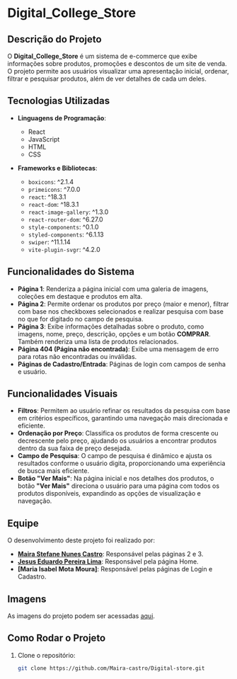 # Digital_College_Store

## Descrição do Projeto
O **Digital_College_Store** é um sistema de e-commerce que exibe informações sobre produtos, promoções e descontos de um site de venda. O projeto permite aos usuários visualizar uma apresentação inicial, ordenar, filtrar e pesquisar produtos, além de ver detalhes de cada um deles.

## Tecnologias Utilizadas

- **Linguagens de Programação**:
  - React
  - JavaScript
  - HTML
  - CSS

- **Frameworks e Bibliotecas**:
  - `boxicons`: ^2.1.4
  - `primeicons`: ^7.0.0
  - `react`: ^18.3.1
  - `react-dom`: ^18.3.1
  - `react-image-gallery`: ^1.3.0
  - `react-router-dom`: ^6.27.0
  - `style-components`: ^0.1.0
  - `styled-components`: ^6.1.13
  - `swiper`: ^11.1.14
  - `vite-plugin-svgr`: ^4.2.0

## Funcionalidades do Sistema

- **Página 1**: Renderiza a página inicial com uma galeria de imagens, coleções em destaque e produtos em alta.
- **Página 2**: Permite ordenar os produtos por preço (maior e menor), filtrar com base nos checkboxes selecionados e realizar pesquisa com base no que for digitado no campo de pesquisa.
- **Página 3**: Exibe informações detalhadas sobre o produto, como imagens, nome, preço, descrição, opções e um botão **COMPRAR**. Também renderiza uma lista de produtos relacionados.
- **Página 404 (Página não encontrada)**: Exibe uma mensagem de erro para rotas não encontradas ou inválidas.
- **Páginas de Cadastro/Entrada**: Páginas de login com campos de senha e usuário.

## Funcionalidades Visuais

- **Filtros**: Permitem ao usuário refinar os resultados da pesquisa com base em critérios específicos, garantindo uma navegação mais direcionada e eficiente.
- **Ordenação por Preço**: Classifica os produtos de forma crescente ou decrescente pelo preço, ajudando os usuários a encontrar produtos dentro da sua faixa de preço desejada.
- **Campo de Pesquisa**: O campo de pesquisa é dinâmico e ajusta os resultados conforme o usuário digita, proporcionando uma experiência de busca mais eficiente.
- **Botão "Ver Mais"**: Na página inicial e nos detalhes dos produtos, o botão **"Ver Mais"** direciona o usuário para uma página com todos os produtos disponíveis, expandindo as opções de visualização e navegação.

## Equipe

O desenvolvimento deste projeto foi realizado por:  
- **[Maira Stefane Nunes Castro](https://github.com/Maira-castro)**: Responsável pelas páginas 2 e 3.
-  **[Jesus Eduardo Pereira Lima](https://github.com/edward0k2)**: Responsável pela página Home.
- **[Maria Isabel Mota Moura]**: Responsável pelas páginas de Login e Cadastro.
## Imagens

As imagens do projeto podem ser acessadas [aqui](https://github.com/Maira-castro/Digital-store/tree/main/public/assets).

## Como Rodar o Projeto

1. Clone o repositório:
   ```bash
   git clone https://github.com/Maira-castro/Digital-store.git
